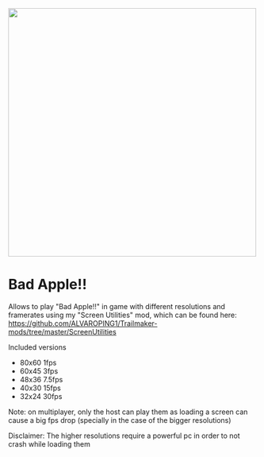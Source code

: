 <img src="https://github.com/ALVAROPING1/Trailmaker-mods/blob/master/Bad%20Apple/preview.png" width="500" height="500" />

# Bad Apple!!  

Allows to play "Bad Apple!!" in game with different resolutions and framerates using my "Screen Utilities" mod, which can be found here: https://github.com/ALVAROPING1/Trailmaker-mods/tree/master/ScreenUtilities  

Included versions  
- 80x60 1fps  
- 60x45 3fps  
- 48x36 7.5fps  
- 40x30 15fps  
- 32x24 30fps  

Note: on multiplayer, only the host can play them as loading a screen can cause a big fps drop (specially in the case of the bigger resolutions)  

Disclaimer: The higher resolutions require a powerful pc in order to not crash while loading them  